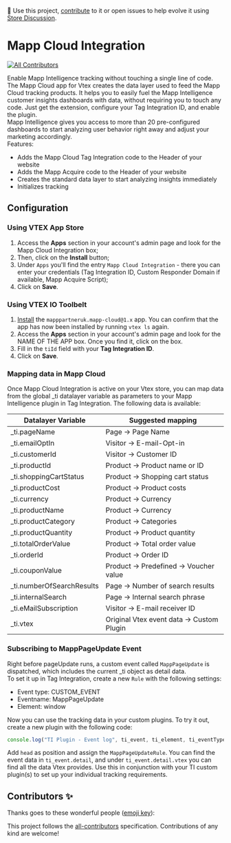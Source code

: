 📢 Use this project, [contribute](https://github.com/vtex-apps/mapp-cloud) to it or open issues to help evolve it using [Store Discussion](https://github.com/vtex-apps/store-discussion).

# Mapp Cloud Integration

<!-- DOCS-IGNORE:start -->
<!-- ALL-CONTRIBUTORS-BADGE:START - Do not remove or modify this section -->
[![All Contributors](https://img.shields.io/badge/all_contributors-0-orange.svg?style=flat-square)](#contributors-)
<!-- ALL-CONTRIBUTORS-BADGE:END -->
<!-- DOCS-IGNORE:end -->

Enable Mapp Intelligence tracking without touching a single line of code.  
The Mapp Cloud app for Vtex creates the data layer used to feed the Mapp Cloud tracking products. It helps you to easily fuel the Mapp Intelligence customer insights dashboards with data, without requiring you to touch any code. Just get the extension, configure your Tag Integration ID, and enable the plugin.  
Mapp Intelligence gives you access to more than 20 pre-configured dashboards to start analyzing user behavior right away and adjust your marketing accordingly.  
Features:  
- Adds the Mapp Cloud Tag Integration code to the Header of your website
- Adds the Mapp Acquire code to the Header of your website
- Creates the standard data layer to start analyzing insights immediately
- Initializes tracking


## Configuration

### Using VTEX App Store

1. Access the **Apps** section in your account's admin page and look for the Mapp Cloud Integration box;
2. Then, click on the **Install** button;
3. Under `Apps` you'll find the entry `Mapp Cloud Integration` - there you can enter your credentials (Tag Integration ID, Custom Responder Domain if available, Mapp Acquire Script);
4. Click on **Save**.

### Using VTEX IO Toolbelt

1. [Install](https://vtex.io/docs/recipes/development/installing-an-app/) the `mapppartneruk.mapp-cloud@1.x` app. You can confirm that the app has now been installed by running `vtex ls` again. 
2. Access the **Apps** section in your account's admin page and look for the NAME OF THE APP box. Once you find it, click on the box.
3. Fill in the `tiId` field with your **Tag Integration ID**.
4. Click on **Save**.

### Mapping data in Mapp Cloud
Once Mapp Cloud Integration is active on your Vtex store, you can map data from the global _ti datalayer variable as parameters to your Mapp Intelligence plugin in Tag Integration.
The following data is available:  

|Datalayer Variable     |Suggested mapping      |
|---|---|
|_ti.pageName        |   Page &#8594; Page Name            |
|_ti.emailOptIn      |   Visitor &#8594; E-mail-Opt-in   |
|_ti.customerId      |   Visitor &#8594; Customer ID         |
|_ti.productId       |   Product &#8594; Product name or ID          |
|_ti.shoppingCartStatus   | Product &#8594; Shopping cart status   |
|_ti.productCost   | Product &#8594; Product costs  |
|_ti.currency   |  Product &#8594; Currency |
| _ti.productName  | Product &#8594; Currency  |
| _ti.productCategory  | Product &#8594; Categories   |
| _ti.productQuantity  | Product &#8594; Product quantity  |
| _ti.totalOrderValue  | Product &#8594; Total order value  |
| _ti.orderId  | Product &#8594; Order ID  |
| _ti.couponValue  |Product &#8594; Predefined &#8594; Voucher value    |
| _ti.numberOfSearchResults  | Page &#8594; Number of search results  |
| _ti.internalSearch  | Page &#8594; Internal search phrase |
| _ti.eMailSubscription | Visitor &#8594; E-mail receiver ID |
| _ti.vtex | Original Vtex event data &#8594; Custom Plugin |

### Subscribing to MappPageUpdate Event 
Right before pageUpdate runs, a custom event called `MappPageUpdate` is dispatched, which includes the current _ti object as detail data.  
To set it up in Tag Integration, create a new `Rule` with the following settings:
- Event type: CUSTOM_EVENT
- Eventname: MappPageUpdate
- Element: window

Now you can use the tracking data in your custom plugins.
To try it out, create a new plugin with the following code:
```javascript
console.log("TI Plugin - Event log", ti_event, ti_element, ti_eventType, ti_eventCounter);
```
Add `head` as position and assign the `MappPageUpdateRule`.
You can find the event data in `ti_event.detail`, and under `ti_event.detail.vtex` you can find all the data Vtex provides. Use this in conjunction with your TI custom plugin(s) to set up your individual tracking requirements.


<!-- DOCS-IGNORE:start -->
## Contributors ✨

Thanks goes to these wonderful people ([emoji key](https://allcontributors.org/docs/en/emoji-key)):

<!-- ALL-CONTRIBUTORS-LIST:START - Do not remove or modify this section -->
<!-- prettier-ignore-start -->
<!-- markdownlint-disable -->
<!-- markdownlint-enable -->
<!-- prettier-ignore-end -->
<!-- ALL-CONTRIBUTORS-LIST:END -->

This project follows the [all-contributors](https://github.com/all-contributors/all-contributors) specification. Contributions of any kind are welcome!
<!-- DOCS-IGNORE:end -->
